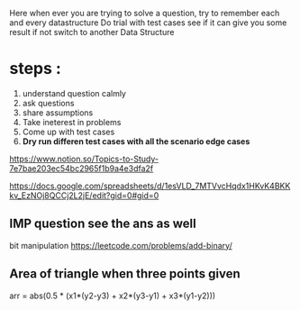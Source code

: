 Here when ever you are trying to solve a question, try to remember each and every datastructure 
Do trial with test cases
see if it can give you some result
if not switch to another Data Structure


# steps :
1. understand question calmly
2. ask questions
3. share assumptions
4. Take ineterest in problems
5. Come up with test cases
6. **Dry run differen test cases with all the scenario edge cases**



https://www.notion.so/Topics-to-Study-7e7bae203ec54bc2965f1b9a4e3dfa2f



https://docs.google.com/spreadsheets/d/1esVLD_7MTVvcHqdx1HKvK4BKKkv_EzNOj8QCCj2L2jE/edit?gid=0#gid=0



## IMP question see the ans as well
bit manipulation https://leetcode.com/problems/add-binary/

## Area of triangle when three points given
arr = abs(0.5 * (x1*(y2-y3) + x2*(y3-y1) + x3*(y1-y2)))

